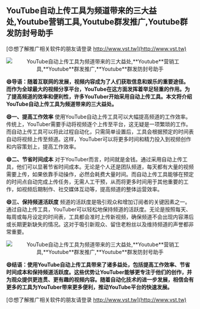 ## **YouTube自动上传工具为频道带来的三大益处,**Youtube**营销工具,**Youtube**群发推广,**Youtube**群发防封号助手**

[😍想了解推广相关软件的朋友请登录 http://www.vst.tw](http://www.vst.tw)

 <center><img src="https://vst.tw/MP4/tuiguang/png/7.png" alt="YouTube自动上传工具为频道带来的三大益处,**Youtube**营销工具,**Youtube**群发推广,**Youtube**群发防封号助手"></center>

**😄导语：随着互联网的发展，视频内容成为了人们获取信息和娱乐的重要途径。而作为全球最大的视频分享平台，YouTube在这方面发挥着举足轻重的作用。为了提高频道的效率和便利性，许多YouTuber开始采用自动上传工具。本文将介绍YouTube自动上传工具为频道带来的三大益处。**

**😄一、提高工作效率**
使用YouTube自动上传工具可以大幅提高频道的工作效率。传统上，YouTuber需要手动将视频逐个上传至平台，这无疑是一项繁琐的工作。而自动上传工具可以将此过程自动化，只需简单设置后，工具会根据预定的时间表自动将视频上传至频道。这样，YouTuber可以将更多时间和精力投入到视频创作和内容策划上，提高工作效率。

**😄二、节省时间成本**
对于YouTuber而言，时间就是金钱。通过采用自动上传工具，他们可以显著节省时间成本。无论是个人还是团队频道，每天都有大量的视频需要上传，如果依靠手动操作，必然会耗费大量时间。而自动上传工具能够在预定的时间点自动完成上传任务，无需人工干预，从而将更多时间用于其他重要的工作，如视频后期制作、社交媒体互动等，提高频道的整体运营效率。

**😄三、保持频道活跃度**
频道的活跃度是吸引观众和增加订阅者的关键因素之一。通过自动上传工具，YouTuber可以轻松地保持频道的活跃度。无论是按照每天、每周或每月设定的时间表，工具都会准时上传新视频，确保频道不会出现内容滞后或长期更新缺失的情况。这对于吸引新观众、留住老粉丝以及维持频道的声誉都非常重要。

 <center><img src="https://vst.tw/MP4/tuiguang/png/5.png" alt="YouTube自动上传工具为频道带来的三大益处,**Youtube**营销工具,**Youtube**群发推广,**Youtube**群发防封号助手"></center>

**😄结语：使用YouTube自动上传工具带来了诸多益处，包括提高工作效率、节省时间成本和保持频道活跃度。这些优势让YouTuber能够更专注于他们的创作，并为观众提供更连贯、更有趣的视频内容。随着自动化技术的进一步发展，相信会有更多的工具为YouTuber带来更多便利，推动YouTube平台的快速发展。**

[😍想了解推广相关软件的朋友请登录 http://www.vst.tw](http://www.vst.tw)



